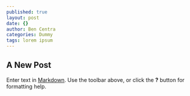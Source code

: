 ```yaml
---
published: true
layout: post
date: {}
author: Ben Centra
categories: Dummy
tags: lorem ipsum
---
```

## A New Post

Enter text in [Markdown](http://daringfireball.net/projects/markdown/). Use the toolbar above, or click the **?** button for formatting help.
